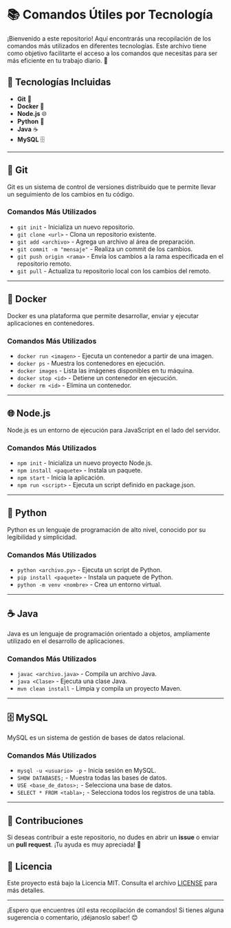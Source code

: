 # 📚 Comandos Útiles por Tecnología

¡Bienvenido a este repositorio! Aquí encontrarás una recopilación de los comandos más utilizados en diferentes tecnologías. Este archivo tiene como objetivo facilitarte el acceso a los comandos que necesitas para ser más eficiente en tu trabajo diario. 🚀

## 🌟 Tecnologías Incluidas

- **Git** 🐙
- **Docker** 🐳
- **Node.js** 🌐
- **Python** 🐍
- **Java** ☕
- **MySQL** 🗄️

---

## 🐙 Git

Git es un sistema de control de versiones distribuido que te permite llevar un seguimiento de los cambios en tu código.

### Comandos Más Utilizados

- `git init` - Inicializa un nuevo repositorio.
- `git clone <url>` - Clona un repositorio existente.
- `git add <archivo>` - Agrega un archivo al área de preparación.
- `git commit -m "mensaje"` - Realiza un commit de los cambios.
- `git push origin <rama>` - Envía los cambios a la rama especificada en el repositorio remoto.
- `git pull` - Actualiza tu repositorio local con los cambios del remoto.

---

## 🐳 Docker

Docker es una plataforma que permite desarrollar, enviar y ejecutar aplicaciones en contenedores.

### Comandos Más Utilizados

- `docker run <imagen>` - Ejecuta un contenedor a partir de una imagen.
- `docker ps` - Muestra los contenedores en ejecución.
- `docker images` - Lista las imágenes disponibles en tu máquina.
- `docker stop <id>` - Detiene un contenedor en ejecución.
- `docker rm <id>` - Elimina un contenedor.

---

## 🌐 Node.js

Node.js es un entorno de ejecución para JavaScript en el lado del servidor.

### Comandos Más Utilizados

- `npm init` - Inicializa un nuevo proyecto Node.js.
- `npm install <paquete>` - Instala un paquete.
- `npm start` - Inicia la aplicación.
- `npm run <script>` - Ejecuta un script definido en package.json.

---

## 🐍 Python

Python es un lenguaje de programación de alto nivel, conocido por su legibilidad y simplicidad.

### Comandos Más Utilizados

- `python <archivo.py>` - Ejecuta un script de Python.
- `pip install <paquete>` - Instala un paquete de Python.
- `python -m venv <nombre>` - Crea un entorno virtual.

---

## ☕ Java

Java es un lenguaje de programación orientado a objetos, ampliamente utilizado en el desarrollo de aplicaciones.

### Comandos Más Utilizados

- `javac <archivo.java>` - Compila un archivo Java.
- `java <Clase>` - Ejecuta una clase Java.
- `mvn clean install` - Limpia y compila un proyecto Maven.

---

## 🗄️ MySQL

MySQL es un sistema de gestión de bases de datos relacional.

### Comandos Más Utilizados

- `mysql -u <usuario> -p` - Inicia sesión en MySQL.
- `SHOW DATABASES;` - Muestra todas las bases de datos.
- `USE <base_de_datos>;` - Selecciona una base de datos.
- `SELECT * FROM <tabla>;` - Selecciona todos los registros de una tabla.

---

## 📌 Contribuciones

Si deseas contribuir a este repositorio, no dudes en abrir un **issue** o enviar un **pull request**. ¡Tu ayuda es muy apreciada! 🙌

## 📄 Licencia

Este proyecto está bajo la Licencia MIT. Consulta el archivo [LICENSE](LICENSE) para más detalles.

---

¡Espero que encuentres útil esta recopilación de comandos! Si tienes alguna sugerencia o comentario, ¡déjanoslo saber! 😊
